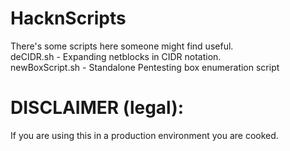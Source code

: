 # HacknScripts

There's some scripts here someone might find useful.  
deCIDR.sh - Expanding netblocks in CIDR notation.  
newBoxScript.sh - Standalone Pentesting box enumeration script  

# DISCLAIMER (legal):
If you are using this in a production environment you are cooked.
